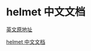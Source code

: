 # helmet 中文文档

[英文原地址](https://github.com/helmetjs/helmet)

[helmet 中文文档](https://chinabigpan.github.io/helmet-docs-zh-CN/)







